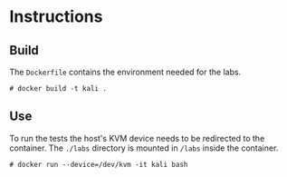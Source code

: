 
# Instructions

## Build
The `Dockerfile` contains the environment needed for the labs.
```
# docker build -t kali .
```

## Use
To run the tests the host's KVM device needs to be redirected to the container.
The `./labs` directory is mounted in `/labs` inside the container.
```
# docker run --device=/dev/kvm -it kali bash
```


